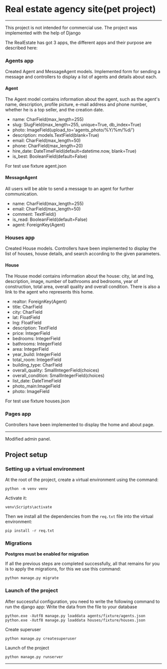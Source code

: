 # Real estate agency site(pet project)
***
This project is not intended for commercial use.
The project was implemented with the help of Django

The RealEstate has got 3 apps, the different apps and their purpose are described here:

### Agents app
Сreated Agent and MessageAgent models. Implemented form for sending a message and controllers to display a list of agents and details about each.

#### Agent
The Agent model contains information about the agent, such as the agent's name, description, profile picture, e-mail address and phone number, whether he is a top seller, and the creation date.

+ name: CharField(max_length=255)
+ slug: SlugField(max_length=255, unique=True, db_index=True)
+ photo: ImageField(upload_to='agents_photo/%Y/%m/%d/')
+ description: models.TextField(blank=True)
+ email: CharField(max_length=50)
+ phone: CharField(max_length=20)
+ hire_date: DateTimeField(default=datetime.now, blank=True)
+ is_best: BooleanField(default=False)

For test use fixture agent.json

#### MessageAgent
All users will be able to send a message to an agent for further communication.

+ name: CharField(max_length=255)
+ email: CharField(max_length=50)
+ comment: TextField()
+ is_read: BooleanField(default=False)
+ agent: ForeignKey(Agent)
 
### Houses app
Created House models. Controllers have been implemented to display the list of houses, house details, and search according to the given parameters.

#### House
The House model contains information about the house: city, lat and lng, description, image, number of bathrooms and bedrooms, year of construction, total area, overall quality and overall condition. There is also a link to the agent who represents this home.
+ realtor: ForeignKey(Agent)
+ title: CharField
+ city: CharField
+ lat: FloatField
+ lng: FloatField
+ description: TextField
+ price: IntegerField
+ bedrooms: IntegerField
+ bathrooms: IntegerField
+ area: IntegerField
+ year_build: IntegerField
+ total_room: IntegerField
+ building_type: CharField
+ overall_quality: SmallIntegerField(choices)
+ overall_condition: SmallIntegerField(choices)
+ list_date: DateTimeField
+ photo_main:ImageField
+ photo: ImageField

For test use fixture houses.json

### Pages app
Controllers have been implemented to display the home and about page.
***
Modified admin panel.

## Project setup


### Setting up a virtual environment
At the root of the project, create a virtual environment using the command:
```shell
python -m venv venv
```
Activate it:
```shell
venv\Scripts\activate
```

Then we install all the dependencies from the `req.txt` file into the virtual environment:

```shell
pip install -r req.txt
```

### Migrations
**Postgres must be enabled for migration**

If all the previous steps are completed successfully, all that remains for you is to apply the migrations, for this we use this command:

```shell
python manage.py migrate
```

### Launch of the project
After successful configuration, you need to write the following command to run the django app:
Write the data from the file to your database
```shell
python.exe -Xutf8 manage.py loaddata agents/fixture/agents.json
python.exe -Xutf8 manage.py loaddata houses/fixture/houses.json
```
Create superuser
```shell
python manage.py createsuperuser
```
Launch of the project
```shell
python manage.py runserver
```
***

